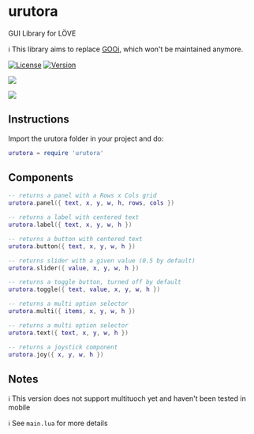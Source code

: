 # urutora

GUI Library for LÖVE

:information_source: This library aims to replace [GOOi](https://github.com/tavuntu/gooi), which won't be maintained anymore.

[![License](http://img.shields.io/:license-MIT-blue.svg)](https://github.com/tavuntu/urutora/blob/master/LICENSE.md)
[![Version](http://img.shields.io/:beta-0.1.0-green.svg)](https://github.com/tavuntu/urutora)

![](https://i.postimg.cc/YSn4vZRF/Screen-Shot-2020-05-14-at-9-55-09-PM.png)

![](https://i.postimg.cc/9F5DwGdL/Screen-Shot-2020-05-14-at-9-55-17-PM.png)

## Instructions

Import the urutora folder in your project and do:

```lua
urutora = require 'urutora'
```
## Components

```lua
-- returns a panel with a Rows x Cols grid
urutora.panel({ text, x, y, w, h, rows, cols })
```

```lua
-- returns a label with centered text
urutora.label({ text, x, y, w, h })
```

```lua
-- returns a button with centered text
urutora.button({ text, x, y, w, h })
```

```lua
-- returns slider with a given value (0.5 by default)
urutora.slider({ value, x, y, w, h })
```

```lua
-- returns a toggle button, turned off by default
urutora.toggle({ text, value, x, y, w, h })
```

```lua
-- returns a multi option selector
urutora.multi({ items, x, y, w, h })
```

```lua
-- returns a multi option selector
urutora.text({ text, x, y, w, h })
```

```lua
-- returns a joystick component
urutora.joy({ x, y, w, h })
```

## Notes

:information_source: This version does not support multituoch yet and haven't been tested in mobile

:information_source: See ```main.lua``` for more details
